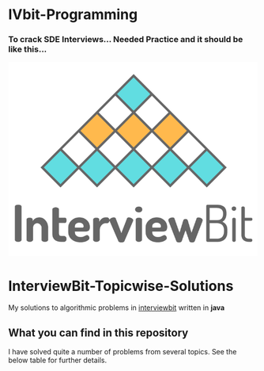 # IVbit-Programming
### To crack SDE Interviews... Needed Practice and it should be like this...

<p align="center">
  <img src="iblogo.png">
</p>

# InterviewBit-Topicwise-Solutions

My solutions to algorithmic problems in [interviewbit](https://interviewbit.com) written in **java**

## What you can find in this repository

I have solved quite a number of problems from several topics. See the below table for further details. 
